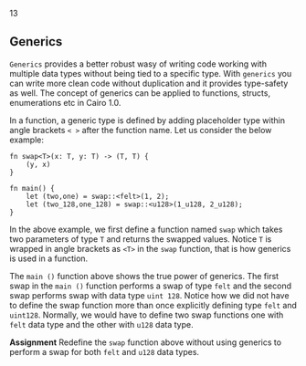 13 

## Generics

`Generics` provides a better robust wasy of writing code working with multiple data types without being tied to a specific type. With `generics` you can write more clean code without duplication and it provides type-safety as well. The concept of generics can be applied to functions, structs, enumerations etc in Cairo 1.0. 

In a function, a generic type is defined by adding placeholder type within angle brackets `< >` after the function name. Let us consider the below example:

```
fn swap<T>(x: T, y: T) -> (T, T) {
    (y, x)
}

fn main() {
    let (two,one) = swap::<felt>(1, 2);
    let (two_128,one_128) = swap::<u128>(1_u128, 2_u128);
}
```
In the above example, we first define a function named `swap` which takes two parameters of type `T` and returns the swapped values. Notice `T` is wrapped in angle brackets as `<T>` in the `swap` function, that is how generics is used in a function. 

The `main ()` function above shows the true power of generics. The first swap in the `main ()` function performs a swap of type `felt` and the second swap performs swap with data type `uint 128`. Notice how we did not have to define the swap function more than once explicitly defining type `felt` and `uint128`. Normally, we would have to define two swap functions one with `felt` data type and the other with `u128` data type.  

**Assignment**
Redefine the `swap` function above without using generics to perform a swap for both `felt` and `u128` data types. 